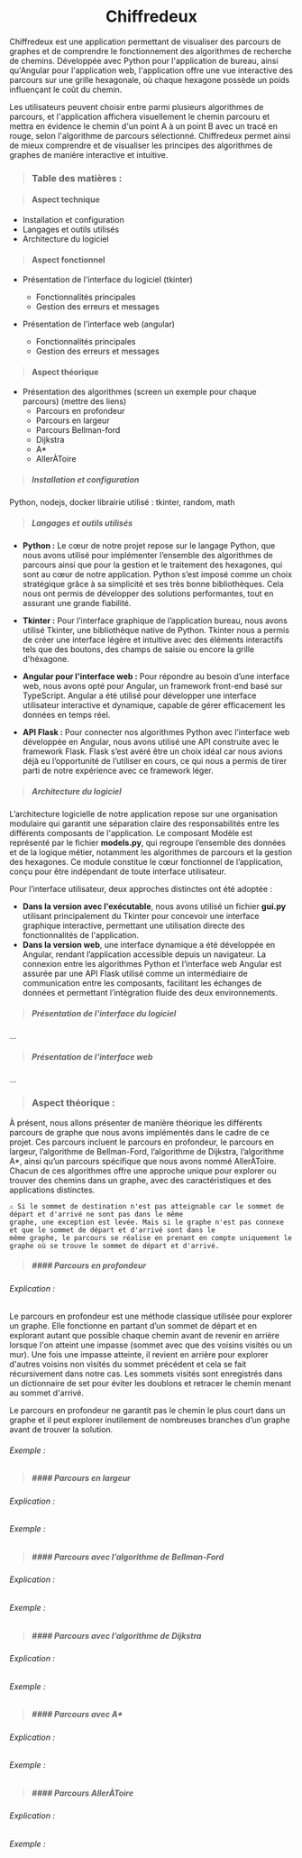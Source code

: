 <h1 style="text-align:center;">Chiffredeux</h1>

Chiffredeux est une application permettant de visualiser des parcours de graphes et de comprendre le fonctionnement des 
algorithmes de recherche de chemins. Développée avec Python pour l'application de bureau, ainsi qu'Angular pour 
l'application web, l'application offre une vue interactive des parcours sur une grille hexagonale, où chaque hexagone 
possède un poids influençant le coût du chemin.

Les utilisateurs peuvent choisir entre parmi plusieurs algorithmes de parcours, et l'application affichera visuellement 
le chemin parcouru et mettra en évidence le chemin d'un point A à un point B avec un tracé en rouge, selon l'algorithme de parcours 
sélectionné. Chiffredeux permet ainsi de mieux comprendre et de visualiser les principes des algorithmes de graphes de manière 
interactive et intuitive.

> ### Table des matières :

> #### Aspect technique
* Installation et configuration
* Langages et outils utilisés
* Architecture du logiciel

> #### Aspect fonctionnel
* Présentation de l'interface du logiciel (tkinter)
  - Fonctionnalités principales 
  - Gestion des erreurs et messages

* Présentation de l'interface web (angular)
  - Fonctionnalités principales 
  - Gestion des erreurs et messages

> #### Aspect théorique 
* Présentation des algorithmes (screen un exemple pour chaque parcours) (mettre des liens)
  - Parcours en profondeur 
  - Parcours en largeur
  - Parcours Bellman-ford
  - Dijkstra
  - A*
  - AllerÀToire

> ##### Installation et configuration
Python, nodejs, docker
librairie utilisé : tkinter, random, math

> ##### Langages et outils utilisés
* **Python :**
Le cœur de notre projet repose sur le langage Python, que nous avons utilisé pour implémenter l’ensemble des algorithmes 
de parcours ainsi que pour la gestion et le traitement des hexagones, qui sont au cœur de notre application. Python s’est 
imposé comme un choix stratégique grâce à sa simplicité et ses très bonne bibliothèques. Cela nous ont permis de développer 
des solutions performantes, tout en assurant une grande fiabilité.<br>

* **Tkinter :**
Pour l’interface graphique de l’application bureau, nous avons utilisé Tkinter, une bibliothèque native de Python. 
Tkinter nous a permis de créer une interface légère et intuitive avec des éléments interactifs tels que des boutons,
des champs de saisie ou encore la grille d'héxagone.<br>

* **Angular pour l'interface web :**
Pour répondre au besoin d’une interface web, nous avons opté pour Angular, un framework front-end basé sur TypeScript. 
Angular a été utilisé pour développer une interface utilisateur interactive et dynamique, capable de gérer efficacement 
les données en temps réel. <br>

* **API Flask :**
Pour connecter nos algorithmes Python avec l’interface web développée en Angular, nous avons utilisé une API construite 
avec le framework Flask. Flask s’est avéré être un choix idéal car nous avions déjà eu l’opportunité de l’utiliser en 
cours, ce qui nous a permis de tirer parti de notre expérience avec ce framework léger. <br>


> ##### Architecture du logiciel
L’architecture logicielle de notre application repose sur une organisation modulaire qui garantit une séparation claire 
des responsabilités entre les différents composants de l'application. Le composant Modèle est représenté par le fichier 
**models.py**, qui regroupe l’ensemble des données et de la logique métier, notamment les algorithmes de parcours et la gestion 
des hexagones. Ce module constitue le cœur fonctionnel de l’application, conçu pour être indépendant de toute interface 
utilisateur.

Pour l’interface utilisateur, deux approches distinctes ont été adoptée :
- **Dans la version avec l'exécutable**, nous avons utilisé un fichier **gui.py** utilisant principalement du Tkinter pour 
concevoir une interface graphique interactive, permettant une utilisation directe des fonctionnalités de l'application.
- **Dans la version web**, une interface dynamique a été développée en Angular, rendant l’application accessible depuis un navigateur.
La connexion entre les algorithmes Python et l’interface web Angular est assurée par une API Flask utilisé comme un intermédiaire 
de communication entre les composants, facilitant les échanges de données et permettant l’intégration fluide des deux environnements.

> ##### Présentation de l'interface du logiciel
...
> ##### Présentation de l'interface web
...

> ### Aspect théorique : 
À présent, nous allons présenter de manière théorique les différents parcours de graphe que nous avons implémentés dans 
le cadre de ce projet. Ces parcours incluent le parcours en profondeur, le parcours en largeur, l’algorithme de Bellman-Ford, 
l’algorithme de Dijkstra, l’algorithme A*, ainsi qu’un parcours spécifique que nous avons nommé AllerÀToire. Chacun de ces 
algorithmes offre une approche unique pour explorer ou trouver des chemins dans un graphe, avec des caractéristiques et 
des applications distinctes.

```
⚠️ Si le sommet de destination n'est pas atteignable car le sommet de départ et d'arrivé ne sont pas dans le même 
graphe, une exception est levée. Mais si le graphe n'est pas connexe et que le sommet de départ et d'arrivé sont dans le 
même graphe, le parcours se réalise en prenant en compte uniquement le graphe où se trouve le sommet de départ et d'arrivé.
```

> ##### #### Parcours en profondeur
###### Explication :
Le parcours en profondeur est une méthode classique utilisée pour explorer un graphe. 
Elle fonctionne en partant d’un sommet de départ et en explorant autant que possible chaque chemin avant de revenir en 
arrière lorsque l'on atteint une impasse (sommet avec que des voisins visités ou un mur). Une fois une impasse atteinte, 
il revient en arrière pour explorer d'autres voisins non visités du sommet précédent et cela se fait récursivement dans notre cas.
Les sommets visités sont enregistrés dans un dictionnaire de set pour éviter les doublons et retracer le chemin menant au sommet d'arrivé.

Le parcours en profondeur ne garantit pas le chemin le plus court dans un graphe et il peut explorer inutilement de 
nombreuses branches d’un graphe avant de trouver la solution.


###### Exemple :

> ##### #### Parcours en largeur
###### Explication :
###### Exemple :

> ##### #### Parcours avec l’algorithme de Bellman-Ford
###### Explication :
###### Exemple :

> ##### #### Parcours avec l’algorithme de Dijkstra
###### Explication :
###### Exemple :

> ##### #### Parcours avec A*
###### Explication :
###### Exemple :

> ##### #### Parcours AllerÀToire
###### Explication :
###### Exemple :

